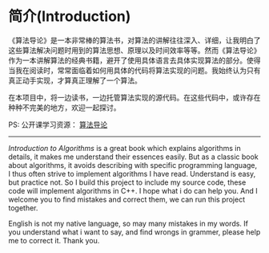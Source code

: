 # 简介(Introduction)

《算法导论》是一本非常棒的算法书，对算法的讲解往往深入、详细，让我明白了这些算法解决问题时用到的算法思想、原理以及时间效率等等。然而《算法导论》作为一本讲解算法的经典书籍，避开了使用具体语言去具体实现算法的部分。使得当我在阅读时，常常面临着如何用具体的代码将算法实现的问题。我始终认为只有真正动手实现，才算真正理解了一个算法。

在本项目中，将一边读书，一边托管算法实现的源代码。在这些代码中，或许存在种种不完美的地方，欢迎一起探讨。

PS: 公开课学习资源： [算法导论](http://open.163.com/special/opencourse/algorithms.html "算法导论")

***

_Introduction to Algorithms_ is a great book which explains algorithms in details, it makes me understand their essences easily. But as a classic book about algorithms, it avoids describing with specific programming language, I thus often strive to implement algorithms I have read. Understand is easy, but practice not. So I build this project to include my source code, these code will implement algorithms in C++. I hope what i do can help you. And I welcome you to find mistakes and correct them, we can run this project together.

English is not my native language, so may many mistakes in my words. If you understand what i want to say, and find wrongs in grammer, please help me to correct it. Thank you.